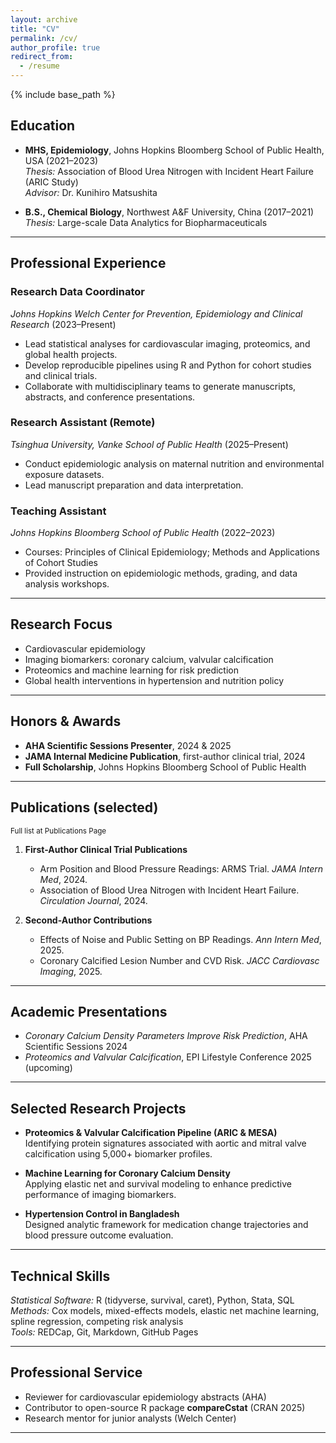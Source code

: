 ```yaml
---
layout: archive
title: "CV"
permalink: /cv/
author_profile: true
redirect_from:
  - /resume
---
```


{% include base_path %}

## Education
* **MHS, Epidemiology**, Johns Hopkins Bloomberg School of Public Health, USA (2021–2023)  
  *Thesis:* Association of Blood Urea Nitrogen with Incident Heart Failure (ARIC Study)  
  *Advisor:* Dr. Kunihiro Matsushita

* **B.S., Chemical Biology**, Northwest A&F University, China (2017–2021)  
  *Thesis:* Large-scale Data Analytics for Biopharmaceuticals  

---

## Professional Experience

### **Research Data Coordinator**  
*Johns Hopkins Welch Center for Prevention, Epidemiology and Clinical Research* (2023–Present)  
- Lead statistical analyses for cardiovascular imaging, proteomics, and global health projects.  
- Develop reproducible pipelines using R and Python for cohort studies and clinical trials.  
- Collaborate with multidisciplinary teams to generate manuscripts, abstracts, and conference presentations.

### **Research Assistant (Remote)**  
*Tsinghua University, Vanke School of Public Health* (2025–Present)  
- Conduct epidemiologic analysis on maternal nutrition and environmental exposure datasets.  
- Lead manuscript preparation and data interpretation.

### **Teaching Assistant**  
*Johns Hopkins Bloomberg School of Public Health* (2022–2023)  
- Courses: Principles of Clinical Epidemiology; Methods and Applications of Cohort Studies  
- Provided instruction on epidemiologic methods, grading, and data analysis workshops.

---

## Research Focus
* Cardiovascular epidemiology  
* Imaging biomarkers: coronary calcium, valvular calcification  
* Proteomics and machine learning for risk prediction  
* Global health interventions in hypertension and nutrition policy  

---

## Honors & Awards
- **AHA Scientific Sessions Presenter**, 2024 & 2025  
- **JAMA Internal Medicine Publication**, first-author clinical trial, 2024  
- **Full Scholarship**, Johns Hopkins Bloomberg School of Public Health  

---

## Publications (selected)
<small>Full list at Publications Page</small>

1. **First-Author Clinical Trial Publications**
   - Arm Position and Blood Pressure Readings: ARMS Trial. *JAMA Intern Med*, 2024.  
   - Association of Blood Urea Nitrogen with Incident Heart Failure. *Circulation Journal*, 2024.

2. **Second-Author Contributions**
   - Effects of Noise and Public Setting on BP Readings. *Ann Intern Med*, 2025.  
   - Coronary Calcified Lesion Number and CVD Risk. *JACC Cardiovasc Imaging*, 2025.

---

## Academic Presentations
- *Coronary Calcium Density Parameters Improve Risk Prediction*, AHA Scientific Sessions 2024  
- *Proteomics and Valvular Calcification*, EPI Lifestyle Conference 2025 (upcoming)  

---

## Selected Research Projects
- **Proteomics & Valvular Calcification Pipeline (ARIC & MESA)**  
  Identifying protein signatures associated with aortic and mitral valve calcification using 5,000+ biomarker profiles.

- **Machine Learning for Coronary Calcium Density**  
  Applying elastic net and survival modeling to enhance predictive performance of imaging biomarkers.

- **Hypertension Control in Bangladesh**  
  Designed analytic framework for medication change trajectories and blood pressure outcome evaluation.

---

## Technical Skills
*Statistical Software:* R (tidyverse, survival, caret), Python, Stata, SQL  
*Methods:* Cox models, mixed-effects models, elastic net machine learning, spline regression, competing risk analysis  
*Tools:* REDCap, Git, Markdown, GitHub Pages  

---

## Professional Service
- Reviewer for cardiovascular epidemiology abstracts (AHA)  
- Contributor to open-source R package **compareCstat** (CRAN 2025)  
- Research mentor for junior analysts (Welch Center)

---


